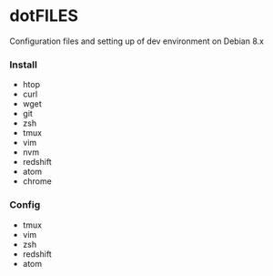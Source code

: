 # dotFILES

Configuration files and setting up of dev environment on Debian 8.x

### Install
- htop
- curl
- wget
- git
- zsh
- tmux
- vim
- nvm
- redshift
- atom
- chrome

### Config 
- tmux
- vim
- zsh
- redshift
- atom
